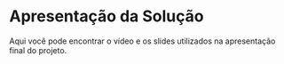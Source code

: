 # Apresentação da Solução

Aqui você pode encontrar o vídeo e os slides utilizados na apresentação final do projeto.